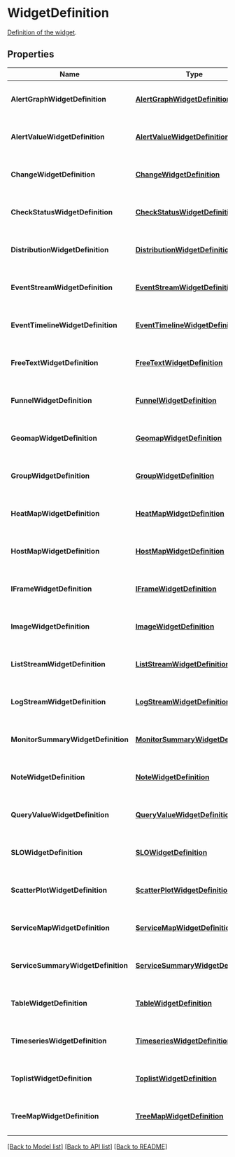 # WidgetDefinition

[Definition of the widget](https://docs.datadoghq.com/dashboards/widgets/).

## Properties

| Name                               | Type                                                                    | Description                                 | Notes |
| ---------------------------------- | ----------------------------------------------------------------------- | ------------------------------------------- | ----- |
| **AlertGraphWidgetDefinition**     | [**AlertGraphWidgetDefinition**](AlertGraphWidgetDefinition.md)         | Container class of the relevant properties. |
| **AlertValueWidgetDefinition**     | [**AlertValueWidgetDefinition**](AlertValueWidgetDefinition.md)         | Container class of the relevant properties. |
| **ChangeWidgetDefinition**         | [**ChangeWidgetDefinition**](ChangeWidgetDefinition.md)                 | Container class of the relevant properties. |
| **CheckStatusWidgetDefinition**    | [**CheckStatusWidgetDefinition**](CheckStatusWidgetDefinition.md)       | Container class of the relevant properties. |
| **DistributionWidgetDefinition**   | [**DistributionWidgetDefinition**](DistributionWidgetDefinition.md)     | Container class of the relevant properties. |
| **EventStreamWidgetDefinition**    | [**EventStreamWidgetDefinition**](EventStreamWidgetDefinition.md)       | Container class of the relevant properties. |
| **EventTimelineWidgetDefinition**  | [**EventTimelineWidgetDefinition**](EventTimelineWidgetDefinition.md)   | Container class of the relevant properties. |
| **FreeTextWidgetDefinition**       | [**FreeTextWidgetDefinition**](FreeTextWidgetDefinition.md)             | Container class of the relevant properties. |
| **FunnelWidgetDefinition**         | [**FunnelWidgetDefinition**](FunnelWidgetDefinition.md)                 | Container class of the relevant properties. |
| **GeomapWidgetDefinition**         | [**GeomapWidgetDefinition**](GeomapWidgetDefinition.md)                 | Container class of the relevant properties. |
| **GroupWidgetDefinition**          | [**GroupWidgetDefinition**](GroupWidgetDefinition.md)                   | Container class of the relevant properties. |
| **HeatMapWidgetDefinition**        | [**HeatMapWidgetDefinition**](HeatMapWidgetDefinition.md)               | Container class of the relevant properties. |
| **HostMapWidgetDefinition**        | [**HostMapWidgetDefinition**](HostMapWidgetDefinition.md)               | Container class of the relevant properties. |
| **IFrameWidgetDefinition**         | [**IFrameWidgetDefinition**](IFrameWidgetDefinition.md)                 | Container class of the relevant properties. |
| **ImageWidgetDefinition**          | [**ImageWidgetDefinition**](ImageWidgetDefinition.md)                   | Container class of the relevant properties. |
| **ListStreamWidgetDefinition**     | [**ListStreamWidgetDefinition**](ListStreamWidgetDefinition.md)         | Container class of the relevant properties. |
| **LogStreamWidgetDefinition**      | [**LogStreamWidgetDefinition**](LogStreamWidgetDefinition.md)           | Container class of the relevant properties. |
| **MonitorSummaryWidgetDefinition** | [**MonitorSummaryWidgetDefinition**](MonitorSummaryWidgetDefinition.md) | Container class of the relevant properties. |
| **NoteWidgetDefinition**           | [**NoteWidgetDefinition**](NoteWidgetDefinition.md)                     | Container class of the relevant properties. |
| **QueryValueWidgetDefinition**     | [**QueryValueWidgetDefinition**](QueryValueWidgetDefinition.md)         | Container class of the relevant properties. |
| **SLOWidgetDefinition**            | [**SLOWidgetDefinition**](SLOWidgetDefinition.md)                       | Container class of the relevant properties. |
| **ScatterPlotWidgetDefinition**    | [**ScatterPlotWidgetDefinition**](ScatterPlotWidgetDefinition.md)       | Container class of the relevant properties. |
| **ServiceMapWidgetDefinition**     | [**ServiceMapWidgetDefinition**](ServiceMapWidgetDefinition.md)         | Container class of the relevant properties. |
| **ServiceSummaryWidgetDefinition** | [**ServiceSummaryWidgetDefinition**](ServiceSummaryWidgetDefinition.md) | Container class of the relevant properties. |
| **TableWidgetDefinition**          | [**TableWidgetDefinition**](TableWidgetDefinition.md)                   | Container class of the relevant properties. |
| **TimeseriesWidgetDefinition**     | [**TimeseriesWidgetDefinition**](TimeseriesWidgetDefinition.md)         | Container class of the relevant properties. |
| **ToplistWidgetDefinition**        | [**ToplistWidgetDefinition**](ToplistWidgetDefinition.md)               | Container class of the relevant properties. |
| **TreeMapWidgetDefinition**        | [**TreeMapWidgetDefinition**](TreeMapWidgetDefinition.md)               | Container class of the relevant properties. |

[[Back to Model list]](README.md#documentation-for-models) [[Back to API list]](README.md#documentation-for-api-endpoints) [[Back to README]](README.md)
